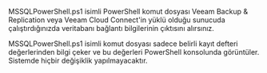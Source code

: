 MSSQLPowerShell.ps1 isimli PowerShell komut dosyası Veeam Backup & Replication veya Veeam Cloud Connect'in yüklü olduğu sunucuda çalıştırdığınızda veritabanı bağlantı bilgilerinin çıktısını alırsınız.

MSSQLPowerShell.ps1 isimli komut dosyası sadece belirli kayıt defteri değerlerinden bilgi çeker ve bu değerleri PowerShell konsolunda görüntüler. Sistemde hiçbir değişiklik yapılmayacaktır.
